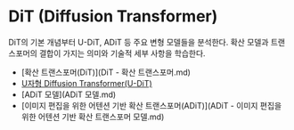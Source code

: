 # DiT (Diffusion Transformer)

DiT의 기본 개념부터 U-DiT, ADiT 등 주요 변형 모델들을 분석한다. 확산 모델과 트랜스포머의 결합이 가지는 의미와 기술적 세부 사항을 학습한다.

- [확산 트랜스포머(DiT)](DiT - 확산 트랜스포머.md)
- [U자형 Diffusion Transformer(U-DiT)](U-DiT.md)
- [ADiT 모델](ADiT 모델.md)
- [이미지 편집을 위한 어텐션 기반 확산 트랜스포머(ADiT)](ADiT - 이미지 편집을 위한 어텐션 기반 확산 트랜스포머 모델.md)

